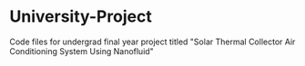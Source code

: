 # University-Project
Code files for undergrad final year project titled "Solar Thermal Collector Air Conditioning System Using Nanofluid"
